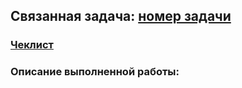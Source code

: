 ## Связанная задача: [номер задачи](https://github.com/Studio-Yandex-Practicum/lizaalert_frontend/issues/номер_задачи)

### [Чеклист](https://github.com/Studio-Yandex-Practicum/lizaalert_frontend/blob/master/docs/style-guide.md)

### Описание выполненной работы:
